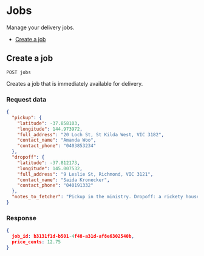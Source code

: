 # Jobs

Manage your delivery jobs.

* [Create a job](#create-job)

## Create a job

`POST jobs`

Creates a job that is immediately available for delivery.


### Request data

```JSON
{
  "pickup": {
    "latitude": -37.858103,
    "longitude": 144.973972,
    "full_address": "20 Loch St, St Kilda West, VIC 3182",
    "contact_name": "Amanda Woo",
    "contact_phone": "0403853234"
  },
  "dropoff": {
    "latitude": -37.812173,
    "longitude": 145.007532,
    "full_address": "9 Leslie St, Richmond, VIC 3121",
    "contact_name": "Saida Kronecker",
    "contact_phone": "040191332"
  },
  "notes_to_fetcher": "Pickup in the ministry. Dropoff: a rickety house with a pink garden gnome."
}
```

### Response

```JSON
{
  job_id: b3131f1d-b501-4f48-a31d-af8e6302540b,
  price_cents: 12.75
}
```

